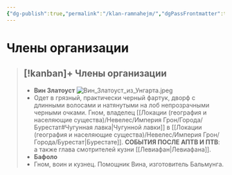 ```yaml
---
{"dg-publish":true,"permalink":"/klan-ramnahejm/","dgPassFrontmatter":true}
---
```


# Члены организации

> [!kanban]+ Члены организации
> - 
> 	- **Вин Златоуст** ![Вин_Златоуст_из_Унгарта.jpeg](/img/user/%D0%98%D0%B7%D0%BE%D0%B1%D1%80%D0%B0%D0%B6%D0%B5%D0%BD%D0%B8%D1%8F/%D0%92%D0%B8%D0%BD_%D0%97%D0%BB%D0%B0%D1%82%D0%BE%D1%83%D1%81%D1%82_%D0%B8%D0%B7_%D0%A3%D0%BD%D0%B3%D0%B0%D1%80%D1%82%D0%B0.jpeg)
> 	- Одет в грязный, практически черный фартук, дворф с длинными волосами и натянутыми на лоб непрозрачными черными очками. Гном, владелец [[Локации (география и населяющие существа)/Невелес/Империя Грон/Города/Бурестат#Чугунная лавка\|Чугунной лавки]] в [[Локации (география и населяющие существа)/Невелес/Империя Грон/Города/Бурестат\|Бурестате]]. **СОБЫТИЯ ПОСЛЕ АПТВ И ПТВ**: а также глава смотрителей кузни [[Левиафан\|Левиафана]].
> 	- **Бафоло** 
> 	- Гном, воин и кузнец. Помощник Вина, изготовитель Бальмунга.
